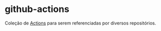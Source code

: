 # github-actions
Coleção de [Actions](https://docs.github.com/en/actions/learn-github-actions/understanding-github-actions) para serem referenciadas por diversos repositórios.  